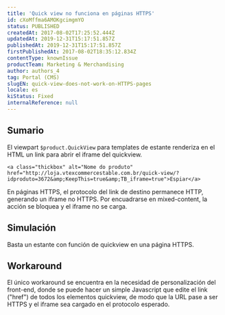 ```yaml
---
title: 'Quick view no funciona en páginas HTTPS'
id: cXoMffma6AMOKgcimgmYO
status: PUBLISHED
createdAt: 2017-08-02T17:25:52.444Z
updatedAt: 2019-12-31T15:17:51.857Z
publishedAt: 2019-12-31T15:17:51.857Z
firstPublishedAt: 2017-08-02T18:35:12.834Z
contentType: knownIssue
productTeam: Marketing & Merchandising
author: authors_4
tag: Portal (CMS)
slugEN: quick-view-does-not-work-on-HTTPS-pages
locale: es
kiStatus: Fixed
internalReference: null
---
```


## Sumario

El viewpart `$product.QuickView` para templates de estante renderiza en el HTML un link para abrir el iframe del quickview.

```<a class="thickbox" alt="Nome do produto" href="http://loja.vtexcommercestable.com.br/quick-view/?idproduto=3672&amp;KeepThis=true&amp;TB_iframe=true">Espiar</a>```

En páginas HTTPS, el protocolo del link de destino permanece HTTP, generando un iframe no HTTPS. Por encuadrarse en mixed-content, la acción se bloquea y el iframe no se carga.


## Simulación

Basta un estante con función de quickview en una página HTTPS.


## Workaround

El único workaround  se encuentra en la necesidad de personalización del front-end, donde se puede hacer un simple Javascript que edite el link ("href") de todos los elementos quickview, de modo que la URL pase a ser HTTPS y el iframe sea cargado en el protocolo esperado.


